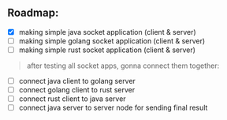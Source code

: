 ## Roadmap:
- [x] making simple java socket application (client & server)
- [ ] making simple golang socket application (client & server)
- [ ] making simple rust socket application (client & server)

> after testing all socket apps, gonna connect them together:

- [ ] connect java client to golang server
- [ ] connect golang client to rust server
- [ ] connect rust client to java server
- [ ] connect java server to server node for sending final result
